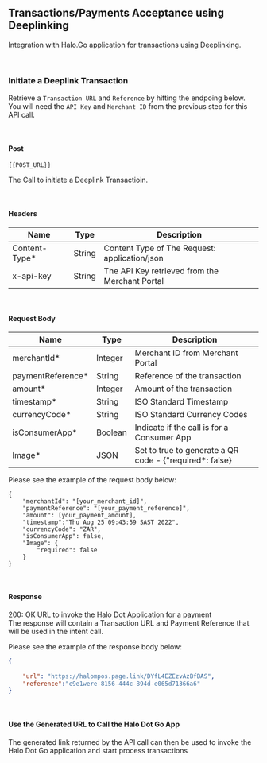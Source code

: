 
## Transactions/Payments Acceptance using Deeplinking

Integration with Halo.Go application for transactions using Deeplinking.

<br/>

### Initiate a Deeplink Transaction

Retrieve a ```Transaction URL``` and ```Reference``` by hitting the endpoing below. You will need the ```API Key``` and ```Merchant
ID``` from the previous step for this API call.

<br/>

#### Post

```
{{POST_URL}}
```


The Call to initiate a Deeplink Transactioin.

<br/>

#### Headers

| Name |Type | Description |
| ----------- | ----------- |-------------|
| Content-Type* | String | Content Type of The Request: application/json|
| x-api-key| String | The API Key retrieved from the Merchant Portal|

<br/>

#### Request Body

| Name |Type | Description |
| ----------- | ----------- |-------------|
| merchantId* | Integer | Merchant ID from Merchant Portal|
| paymentReference*| String | Reference of the transaction|
| amount* |Integer | Amount of the transaction|
| timestamp* | String | ISO Standard Timestamp |
| currencyCode* | String | ISO Standard Currency Codes |
| isConsumerApp* | Boolean | Indicate if the call is for a Consumer App |
| Image* | JSON | Set to true to generate a QR code - {"required*: false}|



Please see the example of the request body below:

```
{
    "merchantId": "[your_merchant_id]",
    "paymentReference": "[your_payment_reference]",
    "amount": [your_payment_amount],
    "timestamp":"Thu Aug 25 09:43:59 SAST 2022",
    "currencyCode": "ZAR",
    "isConsumerApp": false,
    "Image": {
        "required": false
    }
}
```

<br/>

#### Response

200: OK URL to invoke the Halo Dot Application for a payment
<br/>
The response will contain a Transaction URL and Payment Reference that will be used in the intent call.

Please see the example of the response body below:

```json
{
    
    "url": "https://halompos.page.link/DYfL4EZEzvAzBfBAS",
    "reference":"c9e1were-8156-444c-894d-e065d71366a6"
}
```

<br/>

#### Use the Generated URL to Call the Halo Dot Go App

The generated link returned by the API call can then be used to invoke the Halo Dot Go application and start process transactions